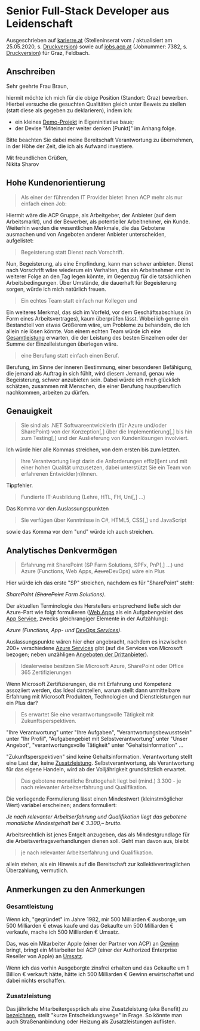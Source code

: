 # Senior Full-Stack Developer aus Leidenschaft

Ausgeschrieben auf [karierre.at](https://www.karriere.at/jobs/5486367) (Stelleninserat vom / aktualisiert am 25.05.2020, s. [Druckversion](media/senior-full-stack-developer_karriere.at.pdf)) sowie auf [jobs.acp.at](https://jobs.acp.at/Job/7382) (Jobnummer: 7382, s. [Druckversion](media/senior-full-stack-developer_acp.at.pdf)) für Graz, Feldbach.

## Anschreiben

Sehr geehrte Frau Braun,

hiermit möchte ich mich für die obige Position (Standort: Graz) bewerben. Hierbei versuche die gesuchten Qualitäten gleich unter Beweis zu stellen (statt diese als gegeben zu deklarieren), indem ich:

- ein kleines [Demo-Projekt](https://github.com/nikita-sharov/acp) in Eigeninitiative baue;
- der Devise "Miteinander weiter denken [Punkt]" im Anhang folge.

Bitte beachten Sie dabei meine Bereitschaft Verantwortung zu übernehmen, in der Höhe der Zeit, die ich als Aufwand investiere.

Mit freundlichen Grüßen,  
Nikita Sharov

## Hohe Kundenorientierung

> Als einer der führenden IT Provider bietet Ihnen ACP mehr als nur einfach einen Job:

Hiermit wäre die ACP Gruppe, als Arbeitgeber, der Anbieter (auf dem Arbeitsmarkt), und der  Bewerber, als potentieller Arbeitnehmer, ein Kunde. Weiterhin werden die wesentlichen Merkmale, die das Gebotene ausmachen und von Angeboten anderer Anbieter unterscheiden, aufgelistet:

> Begeisterung statt Dienst nach Vorschrift.

Nun, Begeisterung, als eine Empfindung, kann man schwer anbieten. Dienst nach Vorschrift wäre wiederum ein Verhalten, das ein Arbeitnehmer erst in weiterer Folge an den Tag legen könnte, im Gegenzug für die tatsächlichen Arbeitsbedingungen. Über Umstände, die dauerhaft für Begeisterung sorgen, würde ich mich natürlich freuen.

> Ein echtes Team statt einfach nur Kollegen und

Ein weiteres Merkmal, das sich im Vorfeld, vor dem Geschäftsabschluss (in Form eines Arbeitsvertrages), kaum überprüfen lässt. Wobei ich gerne ein Bestandteil von etwas Größerem wäre, um Probleme zu behandeln, die ich allein nie lösen könnte. Von einem echten Team würde ich eine [Gesamtleistung](#gesamtleistung) erwarten, die der Leistung des besten Einzelnen oder der Summe der Einzelleistungen überlegen wäre.

> eine Berufung statt einfach einen Beruf.

Berufung, im Sinne der inneren Bestimmung, einer besonderen Befähigung, die jemand als Auftrag in sich fühlt, wird diesem Jemand, genau wie Begeisterung, schwer anzubieten sein. Dabei würde ich mich glücklich schätzen, zusammen mit Menschen, die einer Berufung hauptberuflich nachkommen, arbeiten zu dürfen.

## Genauigkeit

> Sie sind als .NET SoftwareentwicklerIn (für Azure und/oder SharePoint) von der Konzeption[,] über die Implementierung[,] bis hin zum Testing[,] und der Auslieferung von Kundenlösungen involviert.

Ich würde hier alle Kommas streichen, von dem ersten bis zum letzten.

> Ihre Verantwortung liegt darin die Anforderungen effiz[i]ent und mit einer hohen Qualität umzusetzen, dabei unterstützt Sie ein Team von erfahrenen Entwickler(n)Innen.

T**i**ppfehler.

> Fundierte IT-Ausbildung (Lehre, HTL, FH, Uni[,] …)

Das Komma vor den Auslassungspunkten

> Sie verfügen über Kenntnisse in C#, HTML5, CSS[,] und JavaScript

sowie das Komma vor dem "und" würde ich auch streichen.

## Analytisches Denkvermögen

> Erfahrung mit SharePoint (~~SP~~ Farm Solutions, SPFx, PnP[,] …) und Azure (Functions, Web Apps, ~~Azure~~DevOps) wäre ein Plus

Hier würde ich das erste "SP" streichen, nachdem es für "SharePoint" steht: 

*SharePoint (~~SharePoint~~ Farm Solutions)*. 

Der aktuellen Terminologie des Herstellers entsprechend ließe sich der Azure-Part wie folgt formulieren ([Web Apps](https://azure.microsoft.com/services/app-service/web) als ein Aufgabengebiet des [App Service](https://azure.microsoft.com/services/app-service), zwecks gleichrangiger Elemente in der Aufzählung): 

*Azure (Functions, App- und [DevOps Services](https://azure.microsoft.com/services/devops))*. 

Auslassungspunkte wären hier eher angebracht, nachdem es inzwischen 200+ verschiedene [Azure Services](https://azure.microsoft.com/services) gibt (auf die Services von Microsoft bezogen; neben unzähligen [Angeboten der Drittanbieter](https://azuremarketplace.microsoft.com)).

> Idealerweise besitzen Sie Microsoft Azure, SharePoint oder Office 365 Zertifizierungen

Wenn Microsoft Zertifizierungen, die mit Erfahrung und Kompetenz assoziiert werden, das Ideal darstellen, warum stellt dann unmittelbare Erfahrung mit Microsoft Produkten, Technologien und Dienstleistungen nur ein Plus dar?

> Es erwartet Sie eine verantwortungsvolle Tätigkeit mit Zukunftsperspektiven.

"Ihre Verantwortung" unter "Ihre Aufgaben", "Verantwortungsbewusstsein" unter "Ihr Profil", "Aufgabengebiet mit Selbstverantwortung" unter "Unser Angebot", "verantwortungsvolle Tätigkeit" unter "Gehaltsinformation" …

"Zukunftsperspektiven" sind keine Gehaltsinformation. Verantwortung stellt eine Last dar, keine [Zusatzleistung](#zusatzleistung). Selbstverantwortung, als Verantwortung für das eigene Handeln, wird ab der Volljährigkeit grundsätzlich erwartet.

> Das gebotene monatliche Bruttogehalt liegt bei (mind.) 3.300 - je nach relevanter Arbeitserfahrung und Qualifikation.

Die vorliegende Formulierung lässt einen Mindestwert (kleinstmöglicher Wert) variabel erscheinen; anders formuliert:

*Je nach relevanter Arbeitserfahrung und Qualifikation liegt das gebotene monatliche Mindestgehalt bei € 3.300,– brutto.*

Arbeitsrechtlich ist jenes Entgelt anzugeben, das als Mindestgrundlage für die Arbeitsvertragsverhandlungen dienen soll. Geht man davon aus, bleibt

> je nach relevanter Arbeitserfahrung und Qualifikation.

allein stehen, als ein Hinweis auf die Bereitschaft zur kollektivvertraglichen Überzahlung, vermutlich.

## Anmerkungen zu den Anmerkungen

### Gesamtleistung

Wenn ich, "gegründet" im Jahre 1982, mir 500 Milliarden € ausborge, um 500 Milliarden € etwas kaufe und das Gekaufte um 500 Milliarden € verkaufe, mache ich 500 Milliarden € Umsatz.

Das, was ein Mitarbeiter Apple (einer der Partner von ACP) an [Gewinn](https://www.postbeyond.com/profit-per-employee) bringt, bringt ein Mitarbeiter bei ACP (einer der Authorized Enterprise Reseller von Apple) an [Umsatz](https://www.acp.at/ueber-uns/das-unternehmen).

Wenn ich das vorhin Ausgeborgte zinsfrei erhalten und das Gekaufte um 1 Billion € verkauft hätte, hätte ich 500 Milliarden € Gewinn erwirtschaftet und dabei nichts erschaffen.

### Zusatzleistung

Das jährliche Mitarbeitergespräch als eine Zusatzleistung (aka Benefit) zu [bezeichnen](https://www.acp.at/karriere), stellt "kurze Entscheidungswege" in Frage. So könnte man auch Straßenanbindung oder Heizung als Zusatzleistungen auflisten.
